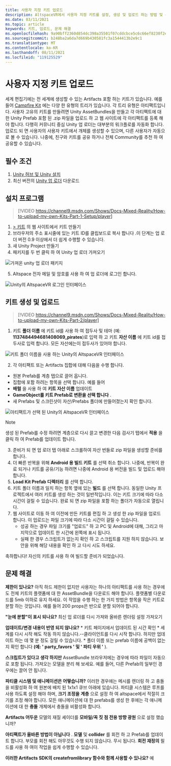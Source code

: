 ```yaml
---
title: 사용자 지정 키트 업로드
description: AltspaceVR에서 사용자 지정 키트를 설정, 생성 및 업로드 하는 방법 및 문제 해결 도움말을 확인 하는 방법을 알아봅니다.
ms.date: 03/11/2021
ms.topic: article
keywords: 키트, 업로드, 문제 해결
ms.openlocfilehash: 9a90bff2360d854dc398a35501f07cddcbce5c6c66ef8230f2e412a022f8aed0
ms.sourcegitcommit: b248ba2a6da7d669b430581fc3a1544413b2e9c1
ms.translationtype: MT
ms.contentlocale: ko-KR
ms.lasthandoff: 08/11/2021
ms.locfileid: "119125529"
---
```

# <a name="uploading-custom-kits"></a>사용자 지정 키트 업로드

세계 편집기에는 전 세계에 생성할 수 있는 Artifacts 포함 하는 키트가 있습니다. 예를 들어 [Campfire Kit](https://account.altvr.com/kits/993516233267609824) 에는 다양 한 유형의 트리가 있습니다. 각 트리 유형은 아티팩트입니다. 사용자 고유의 키트를 만들려면 Unity AssetBundles을 만들고 각 아티팩트에 대 한 Unity Prefab 포함 된 .zip 파일을 업로드 하 고 웹 사이트에 각 아티팩트를 등록 해야 합니다. 다행히 커뮤니티 중심 Unity 업 로더는 대부분의 워크플로를 자동화 합니다. 업로드 되 면 사용자의 사용자 키트에서 개체를 생성할 수 있으며, 다른 사용자가 자동으로 볼 수 있습니다. 나중에, 친구와 키트를 공유 하거나 전체 Community를 추천 하 여 공유할 수 있습니다.

## <a name="prerequisites"></a>필수 조건

1. [Unity 허브 및 Unity 설치](world-building-toolkit-getting-started.md)
2. 최신 버전의 [Unity 업 로더](https://altvr.com/download-latest-unity-uploader/) 다운로드

## <a name="setup"></a>설치 프로그램 

> [!VIDEO https://channel9.msdn.com/Shows/Docs-Mixed-Reality/How-to-upload-my-own-Kits-Part-1-Setup/player]

1. [> 키트](https://account.altvr.com/kits) 의 웹 사이트에서 키트 만들기
2. 브라우저의 주소 표시줄에 있는 키트 ID를 클립보드로 복사 합니다 .이 단계는 업 로더 버전 0.9 이상에서 더 쉽게 수행할 수 있습니다.
3. 새 Unity Project 만들기
4. 패키지를 두 번 클릭 하 여 Unity 업 로더 가져오기

![가져온 unity 업 로더 패키지](images/custom-kits-img-01.png)

5. Altspace 전자 메일 및 암호를 사용 하 여 업 로더에 로그인 합니다.

![Unity의 AltspaceVR 로그인 인터페이스](images/custom-kits-img-02.png)

## <a name="generate-and-upload-your-kit"></a>키트 생성 및 업로드

> [!VIDEO https://channel9.msdn.com/Shows/Docs-Mixed-Reality/How-to-upload-my-own-Kits-Part-2/player]

1. 키트 **폴더 이름** 에 키트 id를 사용 하 여 접두사 및 테마 (예: **1137484494681408069_pirates**)로 입력 하 고 키트 **자산 이름** 에 키트 id를 접두사로 입력 합니다. 모든 자산에는이 접두사가 있어야 합니다.

![키트 폴더 이름을 사용 하는 Unity의 AltspaceVR 인터페이스](images/custom-kits-img-03.png)

2. 각 아티팩트 또는 Artifacts 집합에 대해 다음을 수행 합니다.
* 원본 Prefab를 계층 탭으로 끌어 옵니다.
* 집합에 포함 하려는 항목을 선택 합니다. 예를 들어
* **배럴** 을 사용 하 여 **키트 자산 이름** 업데이트
* **GameObject를 키트 Prefab로 변환을 선택 합니다** .
* 새 Prefabs 및 스크린샷이 자산/Prefabs 폴더에 만들어졌는지 확인 합니다.

![아티팩트가 선택 된 Unity의 AltspaceVR 인터페이스](images/custom-kits-img-04.png)

> [!NOTE]
> 생성 된 Prefab를 수정 하려면 계층으로 다시 끌고 변경한 다음 검사기 탭에서 **적용** 을 클릭 하 여 Prefab를 업데이트 합니다. 

3. 준비가 되 면 업 로더 탭 아래로 스크롤하여 자산 번들로 zip 파일을 생성할 준비를 합니다.
4. 더 빠른 반복을 위해 **Android 용 빌드 키트** 를 선택 취소 합니다. 나중에, 반복이 완료 되거나 키트를 공유/기능 하려면 나중에 Android 용 버전을 빌드 및 업로드 해야 합니다. 
5. **Load Kit Prefab 디렉터리** 를 선택 합니다.
6. 키트 폴더 이름과 일치 하는 항목 옆에 있는 **빌드** 를 선택 합니다. 동일한 Unity 프로젝트에서 여러 키트를 생성 하는 것이 일반적입니다. 이는 키트 크기에 따라 다소 시간이 걸릴 수 있습니다. 완료 되 면 zip 파일을 포함 하는 폴더가 자동으로 열립니다. 
7. 웹 사이트로 이동 하 여 이전에 만든 키트를 편집 하 고 생성 한 zip 파일을 업로드 합니다. 이 업로드는 파일 크기에 따라 다소 시간이 걸릴 수 있습니다.
    * 성공 하는 경우 파일 크기를 "업로드" 하 고 PC 및 Android에 대해, 그리고 마지막으로 업데이트 한 시간에 왼쪽에 표시 됩니다.
    * 실패 한 경우 스크립트가 없는지 확인 하 고 스크립트를 지원 하지 않습니다. 보안을 위해 해당 내용을 확인 하 고 다시 시도 하세요.

축하합니다! 자신의 키트를 사용 하 여 빌드할 준비가 되었습니다.

## <a name="troubleshooting"></a>문제 해결 

**제한이 있나요?**
아직 하드 제한이 없지만 사용자는 하나의 아티팩트를 사용 하는 경우에도 전체 키트의 플랫폼에 대 한 AssetBundle을 다운로드 해야 합니다. 플랫폼별 다운로드를 5mb 이하로 유지 하세요. 이 작업을 수행 하는 한 가지 방법은 항목을 작은 키트로 분할 하는 것입니다. 예를 들어 200 props은 반으로 분할 되어야 합니다. 

**"눈에 분할"이 표시 되나요?**
최신 업 로더를 다시 가져와 올바른 렌더링 설정 가져오기

**업데이트/변경 내용이 반영 되지 않나요?**
    * 키트 페이지에서 업데이트 된 시간 확인
    * 세계를 다시 시작 해도 작동 하지 않습니다.--클라이언트를 다시 시작 합니다. 하지만 업데이트 하는 데 몇 분 정도 걸릴 수 있습니다.
    * 폴더 이름 또는 prefab 이름에 공백이 없는지 확인 합니다 **(예: ' party_favors ' 및 ' 파티 우위 '** ).

**스크립트가 있다고 생각 하지만** AssetBundle 브라우저에는 경우에 따라 파일이 자동으로 포함 됩니다. 가져오는 모델을 분리 해 보세요. 예를 들어, 다른 Prefab의 일부인 경우에는 끌어 안 됩니다.

**파티클 시스템 및 애니메이션은 어떻습니까?**
이러한 경우에는 메시를 렌더링 하 고 충돌을 비활성화 하 여 원본에 배치 된 1x1x1 큐브 아래에 있습니다. 파티클 시스템은 루프를 사용 하도록 설정 해야 하며, **크기 조정을** **계층** 으로 설정 하 여 altspace에서 적절히 크기를 조정 해야 합니다. 모든 애니메이션에 대 한 prefabs를 생성 한 후에는 각 애니메이션에 대 한 **충돌** 개체에서 충돌을 비활성화 합니다.

**Artifacts 어두운** 모델의 재질 셰이더를 **모바일/꼭 짓 점 전용 방향 광원** 으로 설정 했습니까?

**아티팩트가 올바른 방법이 아닙니다** . **모델** 및 **collider** 를 회전 하 고 Prefab를 업데이트 합니다. 부모를 회전 해도 아무것도 수행 되지 않습니다. 무시 됩니다. **회전 재정의** 필드를 사용 하 여이 작업을 쉽게 수행할 수 있습니다.

**이러한 Artifacts SDK의 **createfromlibrary** 함수와 함께 사용할 수 있나요?**
예